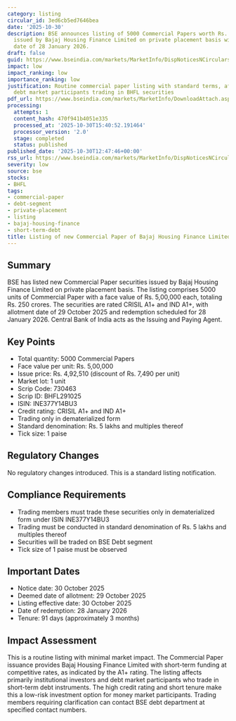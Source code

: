 ```yaml
---
category: listing
circular_id: 3ed6cb5ed7646bea
date: '2025-10-30'
description: BSE announces listing of 5000 Commercial Papers worth Rs. 5 lakhs each
  issued by Bajaj Housing Finance Limited on private placement basis with redemption
  date of 28 January 2026.
draft: false
guid: https://www.bseindia.com/markets/MarketInfo/DispNoticesNCirculars.aspx?Noticeid={F0B04A00-9C83-4A1C-801C-5E61B9ECA7AC}&noticeno=20251030-37&dt=10/30/2025&icount=37&totcount=57&flag=0
impact: low
impact_ranking: low
importance_ranking: low
justification: Routine commercial paper listing with standard terms, affecting only
  debt market participants trading in BHFL securities
pdf_url: https://www.bseindia.com/markets/MarketInfo/DownloadAttach.aspx?id=20251030-37&attachedId=
processing:
  attempts: 1
  content_hash: 470f941b4051e335
  processed_at: '2025-10-30T15:40:52.191464'
  processor_version: '2.0'
  stage: completed
  status: published
published_date: '2025-10-30T12:47:46+00:00'
rss_url: https://www.bseindia.com/markets/MarketInfo/DispNoticesNCirculars.aspx?Noticeid={F0B04A00-9C83-4A1C-801C-5E61B9ECA7AC}&noticeno=20251030-37&dt=10/30/2025&icount=37&totcount=57&flag=0
severity: low
source: bse
stocks:
- BHFL
tags:
- commercial-paper
- debt-segment
- private-placement
- listing
- bajaj-housing-finance
- short-term-debt
title: Listing of new Commercial Paper of Bajaj Housing Finance Limited
---
```


## Summary

BSE has listed new Commercial Paper securities issued by Bajaj Housing Finance Limited on private placement basis. The listing comprises 5000 units of Commercial Paper with a face value of Rs. 5,00,000 each, totaling Rs. 250 crores. The securities are rated CRISIL A1+ and IND A1+, with allotment date of 29 October 2025 and redemption scheduled for 28 January 2026. Central Bank of India acts as the Issuing and Paying Agent.

## Key Points

- Total quantity: 5000 Commercial Papers
- Face value per unit: Rs. 5,00,000
- Issue price: Rs. 4,92,510 (discount of Rs. 7,490 per unit)
- Market lot: 1 unit
- Scrip Code: 730463
- Scrip ID: BHFL291025
- ISIN: INE377Y14BU3
- Credit rating: CRISIL A1+ and IND A1+
- Trading only in dematerialized form
- Standard denomination: Rs. 5 lakhs and multiples thereof
- Tick size: 1 paise

## Regulatory Changes

No regulatory changes introduced. This is a standard listing notification.

## Compliance Requirements

- Trading members must trade these securities only in dematerialized form under ISIN INE377Y14BU3
- Trading must be conducted in standard denomination of Rs. 5 lakhs and multiples thereof
- Securities will be traded on BSE Debt segment
- Tick size of 1 paise must be observed

## Important Dates

- Notice date: 30 October 2025
- Deemed date of allotment: 29 October 2025
- Listing effective date: 30 October 2025
- Date of redemption: 28 January 2026
- Tenure: 91 days (approximately 3 months)

## Impact Assessment

This is a routine listing with minimal market impact. The Commercial Paper issuance provides Bajaj Housing Finance Limited with short-term funding at competitive rates, as indicated by the A1+ rating. The listing affects primarily institutional investors and debt market participants who trade in short-term debt instruments. The high credit rating and short tenure make this a low-risk investment option for money market participants. Trading members requiring clarification can contact BSE debt department at specified contact numbers.